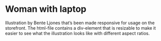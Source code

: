 # Woman with laptop

Illustration by Bente Ljones that’s been made responsive for usage on the storefront. The html-file contains a div-element that is resizable to make it easier to see what the illustration looks like with different aspect ratios. 
